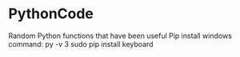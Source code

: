 # PythonCode
 Random Python functions that have been useful
Pip install windows command:
py -v 3 sudo pip install keyboard
